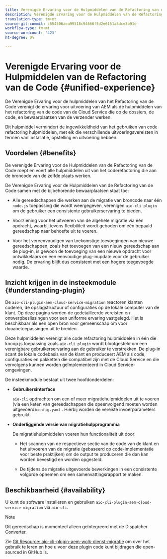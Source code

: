 ```yaml
---
title: Verenigde Ervaring voor de Hulpmiddelen van de Refactoring van de Code
description: Verenigde Ervaring voor de Hulpmiddelen van de Refactoring van de Code
translation-type: tm+mt
source-git-commit: c554506aea99518c94666f5d2e6151a3dce3b91e
workflow-type: tm+mt
source-wordcount: '423'
ht-degree: 0%

---
```



# Verenigde Ervaring voor de Hulpmiddelen van de Refactoring van de Code {#unified-experience}

De Verenigde Ervaring voor de hulpmiddelen van het Refactoring van de Code verenigt de ervaring voor uitvoering van AEM als de hulpmiddelen van het refactoring van de code van de Cloud Service die op de dossiers, de code, en bewaarplaatsen van de verzender werken.

Dit hulpmiddel vermindert de ingewikkeldheid van het gebruiken van code refactoring hulpmiddelen, met elk die verschillende uitvoeringsvereisten in termen van installatie, opstelling en uitvoering hebben.

## Voordelen {#benefits}

De verenigde Ervaring voor de Hulpmiddelen van de Refactoring van de Code roept en voert alle hulpmiddelen uit van het coderefactoring die aan de broncode van de zelfde plaats werken.

De Verenigde Ervaring voor de Hulpmiddelen van de Refactoring van de Code samen met de bijbehorende bewaarplaatsen staat toe:

* Alle gereedschappen die werken aan de migratie van broncode naar één `node.js` toepassing die wordt weergegeven, verenigen `aio-cli plugin` om de gebruiker een consistente gebruikerservaring te bieden.

* Voorziening voor het uitvoeren van de algehele migratie via één opdracht, waarbij tevens flexibiliteit wordt geboden om één bepaald gereedschap naar behoefte uit te voeren.

* Voor het vereenvoudigen van toekomstige toevoegingen van nieuwe gereedschappen, zoals het toevoegen van een nieuw gereedschap aan de plug-in, is gewoon de toevoeging van een nieuwe opdracht voor ontwikkelaars en een eenvoudige plug-inupdate voor de gebruiker nodig. De ervaring blijft dus consistent met een hogere toegevoegde waarde.

## Inzicht krijgen in de insteekmodule {#understanding-plugin}

De `aio-cli-plugin-aem-cloud-service-migration` reactoren klanten coderen, de opslagstructuur of configuraties op de lokale computer van de klant. Op deze pagina worden de gedetailleerde vereisten en ontwerpbeslissingen voor een uniforme ervaring vastgelegd.
Het is beschikbaar als een open bron voor gemeenschap om voor douanetoepassingen uit te breiden.

Deze hulpmiddelen verenigt alle code refactoring hulpmiddelen in één die knoop.js toepassing zoals `aio-cli plugin` wordt blootgesteld om een verenigbare gebruikerservaring aan de gebruiker te verstrekken. De plug-in scant de lokale codebasis van de klant en produceert AEM als code, configuraties en pakketten die compatibel zijn met de Cloud Service en die vervolgens kunnen worden geïmplementeerd in Cloud Service-omgevingen.

De insteekmodule bestaat uit twee hoofdonderdelen:

* **Gebruikersinterface**

   `aio-cli` opdrachten om een of meer migratiehulpmiddelen uit te voeren (via een keten van gereedschappen die opeenvolgend moeten worden uitgevoerd)`config.yaml` . Hierbij worden de vereiste invoerparameters gebruikt

* **Onderliggende versie van migratiehulpprogramma**

   De migratiehulpmiddelen voeren hun functionaliteit uit door:

   * Het scannen van de respectieve sectie van de code van de klant en het uitvoeren van de migratie (gebaseerd op code-implementatie voor beste praktijken) om de output te produceren die dan kan worden bevestigd en worden opgesteld.

   * De tijdens de migratie uitgevoerde bewerkingen in een consistente volgorde opnemen om een samenvattingsrapport te maken.

## Beschikbaarheid {#availability}

U kunt de software installeren en gebruiken `aio-cli-plugin-aem-cloud-service-migration` via `aio-cli`.

>[!NOTE]
>Dit gereedschap is momenteel alleen geïntegreerd met de Dispatcher Converter.

Zie [Git Resource: aio-cli-plugin-aem-wolk-dienst-migratie](https://github.com/adobe/aio-cli-plugin-aem-cloud-service-migration) om over het gebruik te leren en hoe u voor deze plugin code kunt bijdragen die open-sourced in GitHub is.

